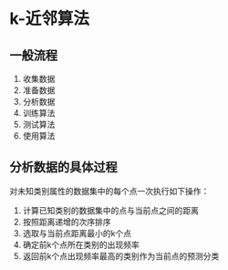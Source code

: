 # k-近邻算法

## 一般流程

1. 收集数据
2. 准备数据
3. 分析数据
4. 训练算法
5. 测试算法
6. 使用算法

## 分析数据的具体过程

对未知类别属性的数据集中的每个点一次执行如下操作：

1. 计算已知类别的数据集中的点与当前点之间的距离
2. 按照距离递增的次序排序
3. 选取与当前点距离最小的k个点
4. 确定前k个点所在类别的出现频率
5. 返回前k个点出现频率最高的类别作为当前点的预测分类
